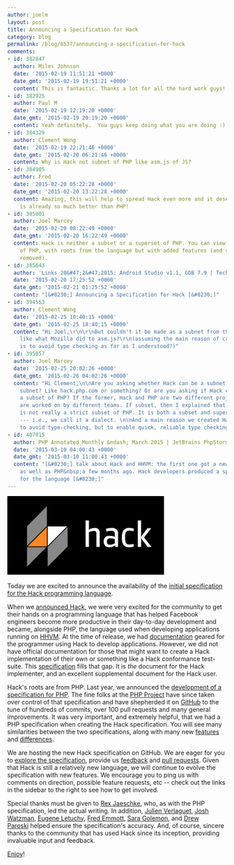```yaml
---
author: joelm
layout: post
title: Announcing a Specification for Hack
category: blog
permalink: /blog/8537/announcing-a-specification-for-hack
comments:
- id: 382847
  author: Miles Johnson
  date: '2015-02-19 11:51:21 +0000'
  date_gmt: '2015-02-19 19:51:21 +0000'
  content: This is fantastic. Thanks a lot for all the hard work guys!
- id: 382925
  author: Paul M
  date: '2015-02-19 12:19:20 +0000'
  date_gmt: '2015-02-19 20:19:20 +0000'
  content: Yeah definitely.  You guys keep doing what you are doing :)
- id: 384329
  author: Clement Wong
  date: '2015-02-19 22:21:46 +0000'
  date_gmt: '2015-02-20 06:21:46 +0000'
  content: Why is Hack not subnet of PHP like asm.js of JS?
- id: 384905
  author: Fred
  date: '2015-02-20 05:22:28 +0000'
  date_gmt: '2015-02-20 13:22:28 +0000'
  content: Amazing, this will help to spread Hack even more and it deserves it. Hack
    is already so much better than PHP!
- id: 385001
  author: Joel Marcey
  date: '2015-02-20 08:22:49 +0000'
  date_gmt: '2015-02-20 16:22:49 +0000'
  content: Hack is neither a subset or a superset of PHP. You can view it as a dialect
    of PHP, with roots from the language but with added features (and some features
    removed).
- id: 385643
  author: 'Links 20&#47;2&#47;2015: Android Studio v1.1, GDB 7.9 | Techrights'
  date: '2015-02-20 17:25:52 +0000'
  date_gmt: '2015-02-21 01:25:52 +0000'
  content: "[&#8230;] Announcing a Specification for Hack [&#8230;]"
- id: 394553
  author: Clement Wong
  date: '2015-02-25 10:40:15 +0000'
  date_gmt: '2015-02-25 18:40:15 +0000'
  content: "Hi Joel,\r\n\r\nBut couldn't it be made as a subnet from the beginning
    like what Mozilla did to asm.js?\r\n(assuming the main reason of creating hack-lang
    is to avoid type checking as far as I understood?)"
- id: 395057
  author: Joel Marcey
  date: '2015-02-25 20:02:26 +0000'
  date_gmt: '2015-02-26 04:02:26 +0000'
  content: "Hi Clement,\n\nAre you asking whether Hack can be a subnet as in domain
    subnet? Like hack.php.com or something? Or are you asking if Hack can be made
    a subset of PHP? If the former, Hack and PHP are two different projects. They
    are worked on by different teams. If subset, then I explained that below as Hack
    is not really a strict subset of PHP. It is both a subset and superset in ways
    --- i.e., we call it a dialect. \n\nAnd a main reason we created Hack was not
    to avoid type-checking, but to enable quick, reliable type checking. :)"
- id: 407015
  author: PHP Annotated Monthly &ndash; March 2015 | JetBrains PhpStorm Blog
  date: '2015-03-10 04:00:43 +0000'
  date_gmt: '2015-03-10 11:00:43 +0000'
  content: "[&#8230;] talk about Hack and HHVM: the first one got a new initial specification,
    as well as PHP&nbsp;a few months ago. Hack developers produced a specification
    for the language [&#8230;]"
---
```


![Hack Logo](/static/images/posts/Screenshot-2015-02-18-10.07.47.png)

Today we are excited to announce the availability of the [initial specification for the Hack programming language](https://github.com/hhvm/hack-langspec/blob/master/spec/00-specification-for-hack.md).

<!--truncate-->

When we [announced Hack](http://hhvm.com/blog/4223/introducing-hack-a-programming-language-for-hhvm), we were very excited for the community to get their hands on a programming language that has helped Facebook engineers become more productive in their day-to-day development and became, alongside PHP, the language used when developing applications running on [HHVM](http://hhvm.com). At the time of release, we had [documentation](http://docs.hhvm.com) geared for the programmer using Hack to develop applications. However, we did not have official documentation for those that might want to create a Hack implementation of their own or something like a Hack conformance test-suite. This [specification](https://github.com/hhvm/hack-langspec/blob/master/spec/00-specification-for-hack.md) fills that gap. It is _the_ document for the Hack implementer, and an excellent supplemental document for the Hack user.

Hack's roots are from PHP. Last year, we announced the [development of a specification for PHP](http://hhvm.com/blog/5723/announcing-a-specification-for-php). The fine folks at the [PHP Project](http://php.net/credits.php) have since taken over control of that specification and have shepherded it on [GitHub](https://github.com/php/php-langspec) to the tune of hundreds of commits, over 100 pull requests and many general improvements. It was very important, and extremely helpful, that we had a PHP specification when creating the Hack specification. You will see many similarities between the two specifications, along with many new [fea](https://github.com/hhvm/hack-langspec/blob/master/spec/05-types.md#types)[tur](https://github.com/hhvm/hack-langspec/blob/master/spec/14-generic-types-methods-and-functions.md)[es](https://github.com/hhvm/hack-langspec/blob/master/spec/21-attributes.md) and [differences](https://github.com/hhvm/hack-langspec/blob/master/spec/23-differences-from-php.md).

We are hosting the new Hack specification on GitHub. We are eager for you to [explore the specification](https://github.com/hhvm/hack-langspec), provide us [feedback](https://github.com/hhvm/hack-langspec/issues) and [pull requests](https://github.com/hhvm/hack-langspec/pulls). Given that Hack is still a relatively new language, we will continue to evolve the specification with new features. We encourage you to ping us with comments on direction, possible feature requests, etc -- check out the links in the sidebar to the right to see how to get involved.

Special thanks must be given to [Rex Jaeschke](https://github.com/RexJaeschke), who, as with the PHP specification, led the actual writing. In addition, [Julien Verlaguet](https://github.com/pikatchu), [Josh Watzman](https://github.com/jwatzman), [Eugene Letuchy](https://github.com/elgenie), [Fred Emmott](https://github.com/fredemmott), [Sara Golemon](https://github.com/sgolemon), and [Drew Paroski](https://github.com/paroski) helped ensure the specification's accuracy. And, of course, sincere thanks to the community that has used Hack since its inception, providing invaluable input and feedback.

[Enjoy](https://github.com/hhvm/hack-langspec/blob/master/spec/00-specification-for-hack.md)!
